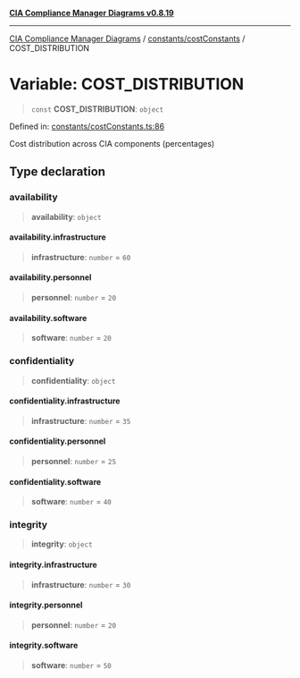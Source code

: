 [**CIA Compliance Manager Diagrams v0.8.19**](../../../README.md)

***

[CIA Compliance Manager Diagrams](../../../modules.md) / [constants/costConstants](../README.md) / COST\_DISTRIBUTION

# Variable: COST\_DISTRIBUTION

> `const` **COST\_DISTRIBUTION**: `object`

Defined in: [constants/costConstants.ts:86](https://github.com/Hack23/cia-compliance-manager/blob/8a17389ebf0d2a027875b835eec814811b99abcc/src/constants/costConstants.ts#L86)

Cost distribution across CIA components (percentages)

## Type declaration

### availability

> **availability**: `object`

#### availability.infrastructure

> **infrastructure**: `number` = `60`

#### availability.personnel

> **personnel**: `number` = `20`

#### availability.software

> **software**: `number` = `20`

### confidentiality

> **confidentiality**: `object`

#### confidentiality.infrastructure

> **infrastructure**: `number` = `35`

#### confidentiality.personnel

> **personnel**: `number` = `25`

#### confidentiality.software

> **software**: `number` = `40`

### integrity

> **integrity**: `object`

#### integrity.infrastructure

> **infrastructure**: `number` = `30`

#### integrity.personnel

> **personnel**: `number` = `20`

#### integrity.software

> **software**: `number` = `50`
